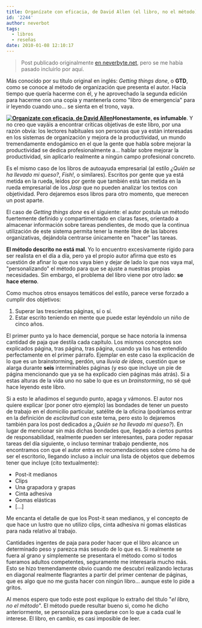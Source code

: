 ```yaml
---
title: Organízate con eficacia, de David Allen (el libro, no el método)
id: '2244'
author: neverbot
tags:
  - libros
  - reseñas
date: 2010-01-08 12:10:17
---
```


> Post publicado originalmente [en neverbyte.net](http://www.neverbyte.net/archivo/organizate-con-eficacia-de-david-allen-el-libro-no-el-metodo/), pero se me había pasado incluirlo por aquí.

Más conocido por su título original en inglés: _Getting things done_, o **GTD**, como se conoce al método de organización que presenta el autor. Hacía tiempo que quería hacerme con él, y he aprovechado la segunda edición para hacerme con una copia y mantenerla como "libro de emergencia" para ir leyendo cuando uno... se sienta en el trono, vaya.

**[![Organizate con eficacia, de David Allen](http://www.neverbyte.net/wp-content/uploads/2009/10/OrganizateConEficacia1.png)](http://www.neverbyte.net/wp-content/uploads/2009/10/OrganizateConEficacia1.png)Honestamente, es infumable**. Y no creo que vayáis a encontrar críticas objetivas de este libro, por una razón obvia: los lectores habituales son personas que ya están interesadas en los sistemas de organización y mejora de la productividad, un mundo tremendamente endogámico en el que la gente que habla sobre mejorar la productividad se dedica profesionalmente a... hablar sobre mejorar la productividad, sin aplicarlo realmente a ningún campo profesional concreto.

Es el mismo caso de los libros de autoayuda empresarial (al estilo _¿Quién se ha llevado mi queso?_, _Fish!_, o similares). Escritos por gente que ya está metida en la rueda, leídos por gente que también está tan metida en la rueda empresarial de los _Jasp_ que no pueden analizar los textos con objetividad. Pero dejaremos esos libros para otro momento, que merecen un post aparte.

El caso de _Getting things done_ es el siguiente: el autor postula un método fuertemente definido y compartimentado en claras fases, orientado a almacenar información sobre tareas pendientes, de modo que la continua utilización de este sistema permita tener la mente libre de las labores organizativas, dejándola centrarse únicamente en "hacer" las tareas.

**El método descrito no está mal**. Yo lo encuentro excesivamente rígido para ser realista en el día a día, pero ya el propio autor afirma que esto es cuestión de afinar lo que nos vaya bien y dejar de lado lo que nos vaya mal, "personalizando" el método para que se ajuste a nuestras propias necesidades. Sin embargo, el problema del libro viene por otro lado: **se hace eterno**.

Como muchos otros ensayos temáticos del estilo, parece verse forzado a cumplir dos objetivos:

1.  Superar las trescientas páginas, sí o sí.
2.  Estar escrito teniendo en mente que puede estar leyéndolo un niño de cinco años.

El primer punto ya lo hace demencial, porque se hace notoria la inmensa cantidad de paja que destila cada capítulo. Los mismos conceptos son explicados página, tras página, tras página, cuando ya los has entendido perfectamente en el primer párrafo. Ejemplar en este caso la explicación de lo que es un brainstorming, perdón, una _lluvia de ideas_, cuestión que se alarga durante **seis** interminables páginas (y eso que incluye un pie de página mencionando que ya se ha explicado cien páginas más atrás). Si a estas alturas de la vida uno no sabe lo que es un _brainstorming_, no sé qué hace leyendo este libro.

Si a esto le añadimos el segundo punto, apaga y vámonos. El autor nos quiere explicar (por poner otro ejemplo) las bondades de tener un puesto de trabajo en el domicilio particular, satélite de la oficina (podríamos entrar en la definición de _esclavitud_ con este tema, pero esto lo dejaremos también para los post dedicados a _¿Quién se ha llevado mi queso?_). En lugar de mencionar sin más dichas bondades que, llegado a ciertos puntos de responsabilidad, realmente pueden ser interesantes, para poder repasar tareas del día siguiente, o incluso terminar trabajo pendiente, nos encontramos con que el autor entra en recomendaciones sobre cómo ha de ser el escritorio, llegando incluso a incluir una lista de objetos que debemos tener que incluye (cito textualmente):

*   Post-it medianos
*   Clips
*   Una grapadora y grapas
*   Cinta adhesiva
*   Gomas elásticas
*   \[...\]

Me encanta el detalle de que los Post-it sean medianos, y el concepto de que hace un lustro que no utilizo clips, cinta adhesiva ni gomas elásticas para nada relativo al trabajo.

Cantidades ingentes de paja para poder hacer que el libro alcance un determinado peso y parezca más sesudo de lo que es. Si realmente se fuera al grano y simplemente se presentara el método como si todos fueramos adultos competentes, seguramente me interesaría mucho más. Esto se hizo tremendamente obvio cuando me descubrí realizando lecturas en diagonal realmente flagrantes a partir del primer centenar de páginas, que es algo que no me gusta hacer con ningún libro... aunque este lo pide a gritos.

Al menos espero que todo este post explique lo extraño del título "_el libro, no el método_". El método puede resultar bueno si, como he dicho anteriormente, se personaliza para quedarse con lo que a cada cual le interese. El libro, en cambio, es casi imposible de leer.